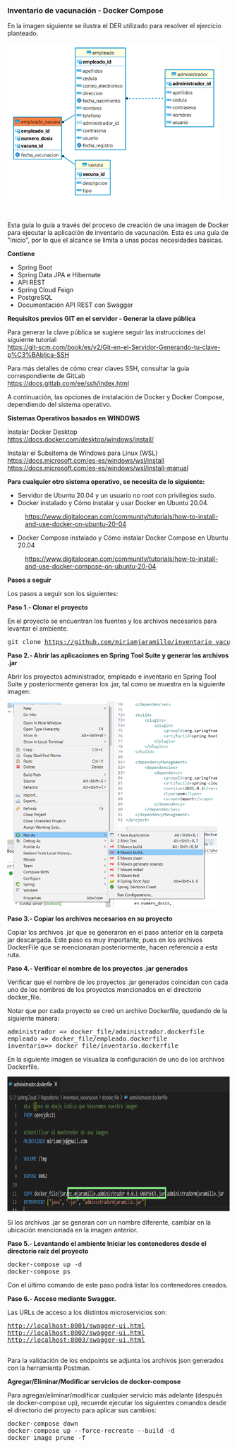 <h3><strong>Inventario de vacunaci&oacute;n - Docker Compose</strong></h3>
<p>En la imagen siguiente se ilustra el DER utilizado para resolver el ejercicio planteado.</p>
<p><img src="https://raw.githubusercontent.com/miriamjaramillo/inventario_vacunacion/main/DER.PNG" alt="" width="482" height="356" /></p>
<p>&nbsp;</p>
<p>Esta gu&iacute;a lo gu&iacute;a a trav&eacute;s del proceso de creaci&oacute;n de una imagen de Docker para ejecutar la aplicaci&oacute;n de inventario de vacunaci&oacute;n. Esta es una gu&iacute;a de "inicio", por lo que el alcance se limita a unas pocas necesidades b&aacute;sicas.</p>
<p><strong>Contiene</strong></p>
<ul>
<li>Spring Boot</li>
<li>Spring Data JPA e Hibernate</li>
<li>API REST</li>
<li>Spring Cloud Feign</li>
<li>PostgreSQL</li>
<li>Documentaci&oacute;n API REST con Swagger</li>
</ul>
<p><strong>Requisitos previos GIT en el servidor - Generar la clave p&uacute;blica </strong></p>
<p>Para generar la clave p&uacute;blica se sugiere seguir las instrucciones del siguiente tutorial:<br /><a href="https://git-scm.com/book/es/v2/Git-en-el-Servidor-Generando-tu-clave-p%C3%BAblica-SSH ">https://git-scm.com/book/es/v2/Git-en-el-Servidor-Generando-tu-clave-p%C3%BAblica-SSH </a></p>
<p>Para m&aacute;s detalles de c&oacute;mo crear claves SSH, consultar la gu&iacute;a correspondiente de GitLab<br /><a href="https://docs.gitlab.com/ee/ssh/index.html ">https://docs.gitlab.com/ee/ssh/index.html </a></p>
<p>A continuaci&oacute;n, las opciones de instalaci&oacute;n de Docker y Docker Compose, dependiendo del sistema operativo.</p>
<p><strong>Sistemas Operativos basados en WINDOWS</strong></p>
<p>Instalar Docker Desktop<br /><a href="https://docs.docker.com/desktop/windows/install/ ">https://docs.docker.com/desktop/windows/install/ </a></p>
<p>Instalar el Subsitema de Windows para Linux (WSL) <a href="https://docs.microsoft.com/es-es/windows/wsl/install ">https://docs.microsoft.com/es-es/windows/wsl/install </a> <br /><a href="https://docs.microsoft.com/es-es/windows/wsl/install-manual">https://docs.microsoft.com/es-es/windows/wsl/install-manual</a></p>
<p><strong>Para cualquier otro sistema operativo, se necesita de lo siguiente: </strong></p>
<ul>
<li>Servidor de Ubuntu 20.04 y un usuario no root con privilegios sudo.</li>
<li>Docker instalado y C&oacute;mo instalar y usar Docker en Ubuntu 20.04.</li>
</ul>
<p style="padding-left: 40px;"><a href="https://www.digitalocean.com/community/tutorials/how-to-install-and-use-docker-on-ubuntu-20-04">https://www.digitalocean.com/community/tutorials/how-to-install-and-use-docker-on-ubuntu-20-04</a></p>
<ul>
<li>Docker Compose instalado y C&oacute;mo instalar Docker Compose en Ubuntu 20.04</li>
</ul>
<p style="padding-left: 40px;"><a href="https://www.digitalocean.com/community/tutorials/how-to-install-and-use-docker-compose-on-ubuntu-20-04 ">https://www.digitalocean.com/community/tutorials/how-to-install-and-use-docker-compose-on-ubuntu-20-04</a></p>
<p><strong>Pasos a seguir</strong></p>
<p>Los pasos a seguir son los siguientes:</p>
<p><strong>Paso 1.- Clonar el proyecto</strong></p>
<p>En el proyecto se encuentran los fuentes y los archivos necesarios para levantar el ambiente.</p>
<pre>git clone <a href="https://gitlab.com/privateupgrades/front.git ">https://github.com/miriamjaramillo/inventario_vacunacion.git</a></pre>
<p><strong>Paso 2.- Abrir las aplicaciones en Spring Tool Suite y generar los archivos .jar</strong></p>
<p>Abrir los proyectos administrador, empleado e inventario en Spring Tool Suite y posteriormente generar los .jar, tal como se muestra en la siguiente imagen:</p>
<p><img src="https://raw.githubusercontent.com/miriamjaramillo/inventario_vacunacion/main/mavenBuild.png" width="476" height="467" /></p>
<p><strong>Paso 3.- Copiar los archivos necesarios en su proyecto </strong></p>
<p>Copiar los archivos .jar que se generaron en el paso anterior en la carpeta jar descargada. Este paso es muy importante, pues en los archivos DockerFile que se mencionaran posteriormente, hacen referencia a esta ruta.</p>
<p><strong>Paso 4.- Verificar el nombre de los proyectos .jar generados</strong></p>
<p>Verificar que el nombre de los proyectos .jar generados coincidan con cada uno de los nombres de los proyectos mencionados en el directorio docker_file.</p>
<p>Notar que por cada proyecto se cre&oacute; un archivo Dockerfile, quedando de la siguiente manera:</p>
<pre>administrador =&gt; docker_file/administrador.dockerfile<br />empleado =&gt; docker_file/empleado.dockerfile<br />inventario=&gt; docker_file/inventario.dockerfile</pre>
<p>En la siguiente imagen se visualiza la configuraci&oacute;n de uno de los archivos Dockerfile.</p>
<p><img src="https://raw.githubusercontent.com/miriamjaramillo/inventario_vacunacion/main/nombreProyecto.PNG" alt="" width="846" height="305" /></p>
<p>Si los archivos .jar se generan con un nombre diferente, cambiar en la ubicaci&oacute;n mencionada en la imagen anterior.</p>
<p><strong>Paso 5.- Levantando el ambiente Iniciar los contenedores desde el directorio ra&iacute;z del proyecto </strong></p>
<pre>docker-compose up -d
docker-compose ps</pre>
<p>Con el &uacute;ltimo comando de este paso podr&aacute; listar los contenedores creados.</p>
<p><strong>Paso 6.- Acceso mediante Swagger.</strong></p>
<p>Las URLs de acceso a los distintos microservicios son:</p>
<pre><a href="http://localhost:8001/swagger-ui.html">http://localhost:8001/swagger-ui.html</a><br /><a href="http://localhost:8002/swagger-ui.html">http://localhost:8002/swagger-ui.html</a><br /><a href="http://localhost:8003/swagger-ui.html">http://localhost:8003/swagger-ui.html</a><br /><br /></pre>
<p>Para la validaci&oacute;n de los endpoints se adjunta los archivos json generados con la herramienta Postman.</p>
<p><strong>Agregar/Eliminar/Modificar servicios de docker-compose</strong></p>
<p>Para agregar/eliminar/modificar cualquier servicio m&aacute;s adelante (despu&eacute;s de docker-compose up), recuerde ejecutar los siguientes comandos desde el directorio del proyecto para aplicar sus cambios:</p>
<pre>docker-compose down
docker-compose up --force-recreate --build -d
docker image prune -f
</pre>
